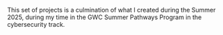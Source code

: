 This set of projects is a culmination of what I created during the Summer 2025, during my time in the GWC Summer Pathways Program in the cybersecurity track. 
